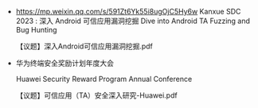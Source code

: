 - https://mp.weixin.qq.com/s/591Zt6Yk55i8ugOjC5Hy6w
  Kanxue SDC 2023 : 深入 Android 可信应用漏洞挖掘
  Dive into Android TA Fuzzing and Bug Hunting

  【议题】深入Android可信应用漏洞挖掘.pdf


- 华为终端安全奖励计划年度大会

  Huawei Security Reward Program Annual Conference 

  【议题】可信应用（TA）安全深入研究-Huawei.pdf

  
